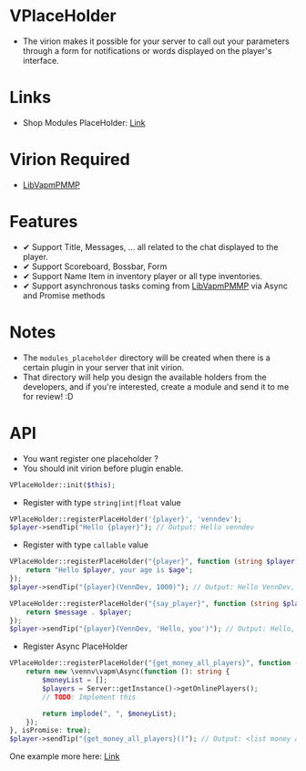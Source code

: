 # VPlaceHolder
- The virion makes it possible for your server to call out your parameters through a form for notifications or words displayed on the player's interface.

# Links
- Shop Modules PlaceHolder: [Link](https://github.com/VennDev/VPlaceHolderModules/tree/main/modules_placeholder)

# Virion Required
- [LibVapmPMMP](https://github.com/VennDev/LibVapmPMMP)

# Features
- ✔ Support Title, Messages, ... all related to the chat displayed to the player.
- ✔ Support Scoreboard, Bossbar, Form
- ✔ Support Name Item in inventory player or all type inventories.
- ✔ Support asynchronous tasks coming from [LibVapmPMMP](https://github.com/VennDev/LibVapmPMMP) via Async and Promise methods

# Notes
- The `modules_placeholder` directory will be created when there is a certain plugin in your server that init virion.
- That directory will help you design the available holders from the developers, and if you're interested, create a module and send it to me for review! :D

# API
- You want register one placeholder ?
- You should init virion before plugin enable.
```php
VPlaceHolder::init($this);
```
- Register with type `string|int|float` value
```php
VPlaceHolder::registerPlaceHolder('{player}', 'venndev');
$player->sendTip("Hello {player}"); // Output: Hello venndev
```
- Register with type `callable` value
```php
VPlaceHolder::registerPlaceHolder("{player}", function (string $player, int $age) {
    return "Hello $player, your age is $age";
});
$player->sendTip("{player}(VennDev, 1000)"); // Output: Hello VennDev, your age is 1000
```
```php
VPlaceHolder::registerPlaceHolder("{say_player}", function (string $player, string $message) {
    return $message . $player;
});
$player->sendTip("{player}(VennDev, 'Hello, you')"); // Output: Hello, you VennDev
```
- Register Async PlaceHolder
```php
VPlaceHolder::registerPlaceHolder("{get_money_all_players}", function (): \vennv\vapm\Async {
    return new \vennv\vapm\Async(function (): string {
        $moneyList = [];
        $players = Server::getInstance()->getOnlinePlayers();
        // TODO: Implement this

        return implode(", ", $moneyList);
    });
}, isPromise: true);
$player->sendTip("{get_money_all_players}()"); // Output: <list money all players>
```
One example more here: [Link](https://github.com/VennDev/VPlaceHolderModules/blob/main/modules_placeholder/VPlayerDataSaver.php#L30)

